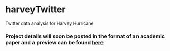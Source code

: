 # harveyTwitter

Twitter data analysis for Harvey Hurricane

### Project details will soon be posted in the format of an academic paper and a preview can be found [here](demoResult.pdf)
